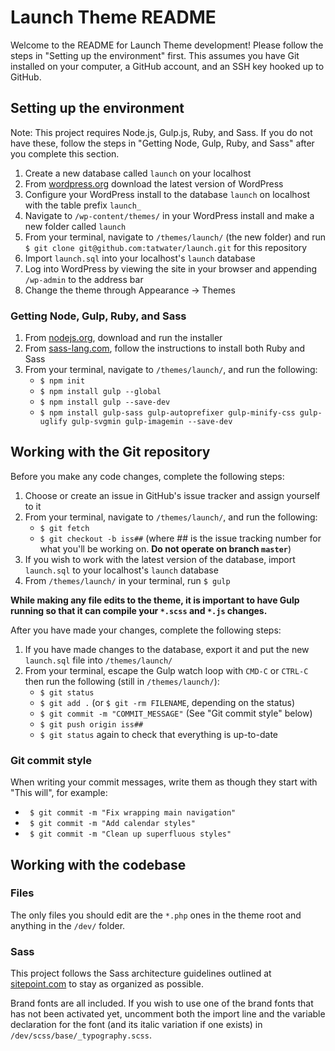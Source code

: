# Launch Theme README

Welcome to the README for Launch Theme development! Please follow the steps in "Setting up the environment" first. This assumes you have Git installed on your computer, a GitHub account, and an SSH key hooked up to GitHub.

## Setting up the environment

Note: This project requires Node.js, Gulp.js, Ruby, and Sass. If you do not have these, follow the steps in "Getting Node, Gulp, Ruby, and Sass" after you complete this section.

1. Create a new database called `launch` on your localhost
2. From [wordpress.org](http://wordpress.org/) download the latest version of WordPress
3. Configure your WordPress install to the database `launch` on localhost with the table prefix `launch_`
4. Navigate to `/wp-content/themes/` in your WordPress install and make a new folder called `launch`
5. From your terminal, navigate to `/themes/launch/` (the new folder) and run `$ git clone git@github.com:tatwater/launch.git` for this repository
6. Import `launch.sql` into your localhost's `launch` database
7. Log into WordPress by viewing the site in your browser and appending `/wp-admin` to the address bar
8. Change the theme through Appearance -> Themes

### Getting Node, Gulp, Ruby, and Sass

1. From [nodejs.org](http://nodejs.org/), download and run the installer
2. From [sass-lang.com](http://sass-lang.com/install/), follow the instructions to install both Ruby and Sass
3. From your terminal, navigate to `/themes/launch/`, and run the following:
    - `$ npm init`
    - `$ npm install gulp --global`
    - `$ npm install gulp --save-dev`
    - `$ npm install gulp-sass gulp-autoprefixer gulp-minify-css gulp-uglify gulp-svgmin gulp-imagemin --save-dev`

## Working with the Git repository

Before you make any code changes, complete the following steps:

1. Choose or create an issue in GitHub's issue tracker and assign yourself to it
2. From your terminal, navigate to `/themes/launch/`, and run the following:
    - `$ git fetch`
    - `$ git checkout -b iss##` (where ## is the issue tracking number for what you'll be working on. **Do not operate on branch `master`**)
4. If you wish to work with the latest version of the database, import `launch.sql` to your localhost's `launch` database
5. From `/themes/launch/` in your terminal, run `$ gulp`

**While making any file edits to the theme, it is important to have Gulp running so that it can compile your `*.scss` and `*.js` changes.**

After you have made your changes, complete the following steps:

1. If you have made changes to the database, export it and put the new `launch.sql` file into `/themes/launch/`
2. From your terminal, escape the Gulp watch loop with `CMD-C` or `CTRL-C` then run the following (still in `/themes/launch/`):
    - `$ git status`
    - `$ git add .` (or `$ git -rm FILENAME`, depending on the status)
    - `$ git commit -m "COMMIT_MESSAGE"` (See "Git commit style" below)
    - `$ git push origin iss##`
    - `$ git status` again to check that everything is up-to-date

### Git commit style

When writing your commit messages, write them as though they start with "This will", for example:
 - ` $ git commit -m "Fix wrapping main navigation"`
 - ` $ git commit -m "Add calendar styles"`
 - ` $ git commit -m "Clean up superfluous styles"`

## Working with the codebase

### Files

The only files you should edit are the `*.php` ones in the theme root and anything in the `/dev/` folder.

### Sass

This project follows the Sass architecture guidelines outlined at [sitepoint.com](http://sitepoint.com/architecture-sass-project/) to stay as organized as possible.

Brand fonts are all included. If you wish to use one of the brand fonts that has not been activated yet, uncomment both the import line and the variable declaration for the font (and its italic variation if one exists) in `/dev/scss/base/_typography.scss`.